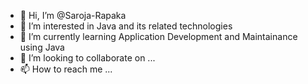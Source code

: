 - 👋 Hi, I’m @Saroja-Rapaka
- 👀 I’m interested in Java and its related technologies
- 🌱 I’m currently learning Application Development and Maintainance using Java
- 💞️ I’m looking to collaborate on ...
- 📫 How to reach me ...

<!---
Saroja-Rapaka/Saroja-Rapaka is a ✨ special ✨ repository because its `README.md` (this file) appears on your GitHub profile.
You can click the Preview link to take a look at your changes.
--->
